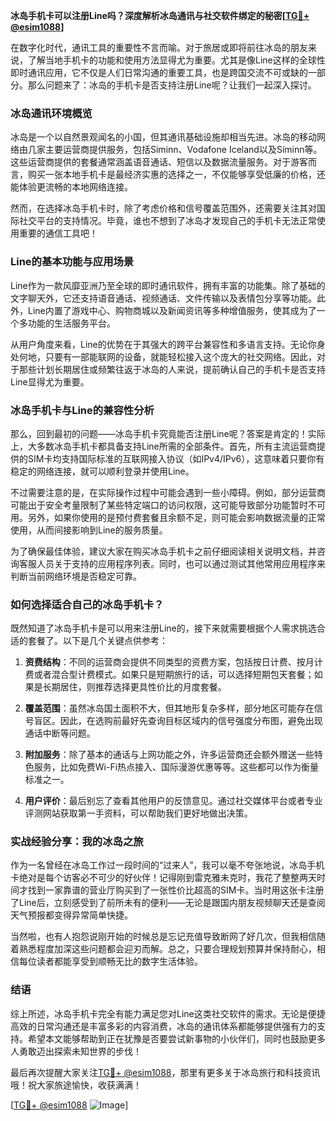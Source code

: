 **冰岛手机卡可以注册Line吗？深度解析冰岛通讯与社交软件绑定的秘密[[TG💪+ @esim1088](https://t.me/s/esim1088)]**

在数字化时代，通讯工具的重要性不言而喻。对于旅居或即将前往冰岛的朋友来说，了解当地手机卡的功能和使用方法显得尤为重要。尤其是像Line这样的全球性即时通讯应用，它不仅是人们日常沟通的重要工具，也是跨国交流不可或缺的一部分。那么问题来了：冰岛的手机卡是否支持注册Line呢？让我们一起深入探讨。

### 冰岛通讯环境概览

冰岛是一个以自然景观闻名的小国，但其通讯基础设施却相当先进。冰岛的移动网络由几家主要运营商提供服务，包括Siminn、Vodafone Iceland以及Síminn等。这些运营商提供的套餐通常涵盖语音通话、短信以及数据流量服务。对于游客而言，购买一张本地手机卡是最经济实惠的选择之一，不仅能够享受低廉的价格，还能体验更流畅的本地网络连接。

然而，在选择冰岛手机卡时，除了考虑价格和信号覆盖范围外，还需要关注其对国际社交平台的支持情况。毕竟，谁也不想到了冰岛才发现自己的手机卡无法正常使用重要的通信工具吧！

### Line的基本功能与应用场景

Line作为一款风靡亚洲乃至全球的即时通讯软件，拥有丰富的功能集。除了基础的文字聊天外，它还支持语音通话、视频通话、文件传输以及表情包分享等功能。此外，Line内置了游戏中心、购物商城以及新闻资讯等多种增值服务，使其成为了一个多功能的生活服务平台。

从用户角度来看，Line的优势在于其强大的跨平台兼容性和多语言支持。无论你身处何地，只要有一部能联网的设备，就能轻松接入这个庞大的社交网络。因此，对于那些计划长期居住或频繁往返于冰岛的人来说，提前确认自己的手机卡是否支持Line显得尤为重要。

### 冰岛手机卡与Line的兼容性分析

那么，回到最初的问题——冰岛手机卡究竟能否注册Line呢？答案是肯定的！实际上，大多数冰岛手机卡都具备支持Line所需的全部条件。首先，所有主流运营商提供的SIM卡均支持国际标准的互联网接入协议（如IPv4/IPv6），这意味着只要你有稳定的网络连接，就可以顺利登录并使用Line。

不过需要注意的是，在实际操作过程中可能会遇到一些小障碍。例如，部分运营商可能出于安全考量限制了某些特定端口的访问权限，这可能导致部分功能暂时不可用。另外，如果你使用的是预付费套餐且余额不足，则可能会影响数据流量的正常使用，从而间接影响到Line的服务质量。

为了确保最佳体验，建议大家在购买冰岛手机卡之前仔细阅读相关说明文档，并咨询客服人员关于支持的应用程序列表。同时，也可以通过测试其他常用应用程序来判断当前网络环境是否稳定可靠。

### 如何选择适合自己的冰岛手机卡？

既然知道了冰岛手机卡是可以用来注册Line的，接下来就需要根据个人需求挑选合适的套餐了。以下是几个关键点供参考：

1. **资费结构**：不同的运营商会提供不同类型的资费方案，包括按日计费、按月计费或者混合型计费模式。如果只是短期旅行的话，可以选择短期包天套餐；如果是长期居住，则推荐选择更具性价比的月度套餐。
   
2. **覆盖范围**：虽然冰岛国土面积不大，但其地形复杂多样，部分地区可能存在信号盲区。因此，在选购前最好先查询目标区域内的信号强度分布图，避免出现通话中断等问题。
   
3. **附加服务**：除了基本的通话与上网功能之外，许多运营商还会额外赠送一些特色服务，比如免费Wi-Fi热点接入、国际漫游优惠等等。这些都可以作为衡量标准之一。

4. **用户评价**：最后别忘了查看其他用户的反馈意见。通过社交媒体平台或者专业评测网站获取第一手资料，可以帮助我们更好地做出决策。

### 实战经验分享：我的冰岛之旅

作为一名曾经在冰岛工作过一段时间的“过来人”，我可以毫不夸张地说，冰岛手机卡绝对是每个访客必不可少的好伙伴！记得刚到雷克雅未克时，我花了整整两天时间才找到一家靠谱的营业厅购买到了一张性价比超高的SIM卡。当时用这张卡注册了Line后，立刻感受到了前所未有的便利——无论是跟国内朋友视频聊天还是查阅天气预报都变得异常简单快捷。

当然啦，也有人抱怨说刚开始的时候总是忘记充值导致断网了好几次，但我相信随着熟悉程度加深这些问题都会迎刃而解。总之，只要合理规划预算并保持耐心，相信每位读者都能享受到顺畅无比的数字生活体验。

### 结语

综上所述，冰岛手机卡完全有能力满足您对Line这类社交软件的需求。无论是便捷高效的日常沟通还是丰富多彩的内容消费，冰岛的通讯体系都能够提供强有力的支持。希望本文能够帮助到正在犹豫是否要尝试新事物的小伙伴们，同时也鼓励更多人勇敢迈出探索未知世界的步伐！

最后再次提醒大家关注[TG💪+ @esim1088](https://t.me/s/esim1088)，那里有更多关于冰岛旅行和科技资讯哦！祝大家旅途愉快，收获满满！

[[TG💪+ @esim1088](https://t.me/s/esim1088) ![Image](https://i.postimg.cc/4NQfJmqS/Snipaste-2025-05-13-00-14-12.png)]